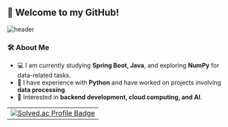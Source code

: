 ## 👋 Welcome to my GitHub!

![header](https://capsule-render.vercel.app/api?type=waving&color=auto&height=200&section=header&text=Hello!%20I'am%20Chaewon&fontSize=50)


### 🛠 About Me  
- 💻 I am currently studying **Spring Boot, Java**, and exploring **NumPy** for data-related tasks.  
- 🐍 I have experience with **Python** and have worked on projects involving **data processing**.  
- 🚀 Interested in **backend development, cloud computing, and AI**.  


<table>
  <tr>
    <td align="center">
      <a href="https://solved.ac/rud15dns">
        <img src="http://mazassumnida.wtf/api/generate_badge?boj=rud15dns" alt="Solved.ac Profile Badge"/>
      </a>
    </td>
<!--     <td align="center">
      <img src="http://mazandi.herokuapp.com/api?handle=rud15dns&theme=warm" alt="Mazandi Heatmap"/>
    </td> -->
  </tr>
</table>

<!--
**rud15dns/rud15dns** is a ✨ _special_ ✨ repository because its `README.md` (this file) appears on your GitHub profile.

Here are some ideas to get you started:

- 🔭 I’m currently working on ...
- 🌱 I’m currently learning ...
- 👯 I’m looking to collaborate on ...
- 🤔 I’m looking for help with ...
- 💬 Ask me about ...
- 📫 How to reach me: ...
- 😄 Pronouns: ...
- ⚡ Fun fact: ...
-->
